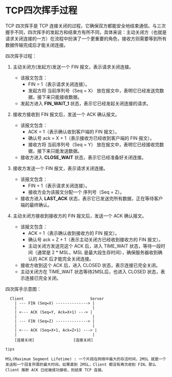 # TCP四次挥手过程

TCP 四次挥手是 TCP 连接关闭的过程，它确保双方都能安全地结束通信。与三次握手不同，四次挥手的发起方和结束方有所不同，具体来说：主动关闭方（也就是请求关闭连接的一方）在流程中扮演了一个更重要的角色，接收方则需要等到所有数据传输完成后才能关闭连接。

四次挥手过程：

1. 主动关闭方(发起方)发送一个 FIN 报文，表示请求关闭连接。
   - 该报文包含：
     - FIN = 1（表示请求关闭连接）。
     - 发起方将 当前序列号（Seq = X） 放在报文中，表明它已经发送完数据，接下来只能接收数据。
   - 发起方进入 **FIN_WAIT_1** 状态，表示它已经发起关闭连接的请求。
2. 接收方接收到 FIN 报文后，发送一个 ACK 确认报文。
   - 该报文包含：
     - ACK = 1（表示确认收到客户端的 FIN 报文）。
     - 确认号 ack = X + 1（表示接收方已经收到客户端的 FIN 报文）。
     - 接收方将 当前序列号（Seq = Y） 放在报文中，表明它已经接收完数据，接下来只能发送数据。
   - 接收方进入 **CLOSE_WAIT** 状态，表示它已经准备好关闭连接。

3. 接收方发送一个 FIN 报文，表示请求关闭连接。
   - 该报文包含：
     - FIN = 1（表示请求关闭连接）。
     - 接收方会为该报文分配一个 序列号（Seq = Z）。
   - 接收方进入 **LAST_ACK** 状态，表示它已发送完所有数据，正在等待客户端的最终确认。

4. 主动关闭方接收到接收方的 FIN 报文后，发送一个 ACK 确认报文。
   - 该报文包含：
     - ACK = 1（表示确认收到接收方的 FIN 报文）。
     - 确认号 ack = Z + 1（表示主动关闭方已经收到接收方的 FIN 报文）。
     - 主动关闭方发送完这个 ACK 后，进入 TIME_WAIT 状态，等待一段时间（通常是 2 * MSL，MSL 是最大段生存时间），确保服务器收到确认的 ACK 后才能完全关闭连接。
   - 接收方收到这个 ACK 后，进入 CLOSED 状态，表示连接已完全关闭。
   - 主动关闭方在 TIME_WAIT 状态等待2MSL后，也进入 CLOSED 状态，表示连接已完全关闭。

四次挥手示意图：

```pgsql
  Client                             Server
    | --- FIN (Seq=X) --------------> |
    |                                 |
    | <--- ACK (Seq=Y, Ack=X+1) ---> |
    |                                 |
    | --- FIN (Seq=Z) --------------> |
    |                                 |
    | <--- ACK (Seq=X+1, Ack=Z+1) ---> |
    |                                 |
    [连接关闭]                 [连接关闭]
```

```plaintext
tips

MSL(Maximum Segment Lifetime) : 一个片段在网络中最大的存活时间，2MSL 就是一个发送和一个回复所需的最大时间。如果直到 2MSL，Client 都没有再次收到 FIN，那么 Client 推断 ACK 已经被成功接收，则结束 TCP 连接。
```
